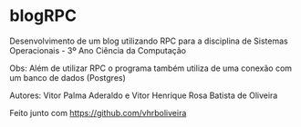 # blogRPC

Desenvolvimento de um blog utilizando RPC para a disciplina de Sistemas Operacionais - 3º Ano Ciência da Computação

Obs: Além de utilizar RPC o programa também utiliza de uma conexão com um banco de dados (Postgres)

Autores: Vitor Palma Aderaldo e Vitor Henrique Rosa Batista de Oliveira

Feito junto com https://github.com/vhrboliveira
